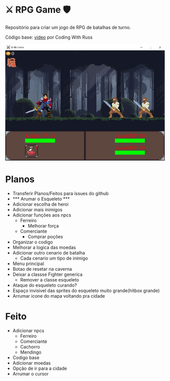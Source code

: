 # ⚔️ RPG Game 🛡️

Repositório para criar um jogo de RPG de batalhas de turno.

Código base: [video](https://www.youtube.com/watch?v=Vlolidaoiak&list=PLjcN1EyupaQnvpv61iriF8Ax9dKra-MhZ) por Coding With Russ

![screenshot](midia/Screenshots/forest.png)


# Planos
- Transferir Planos/Feitos para issues do github
- *** Arumar o Esqueleto ***
- Adicionar escolha de heroi
- Adicionar mais inimigos
- Adicionar funções aos npcs
    - Ferreiro
        - Melhorar força
    - Comerciante
        - Comprar poções
- Organizar o codigo
- Melhorar a logica das moedas
- Adicionar outro cenario de batalha
    - Cada cenario um tipo de inimigo
- Menu principal
- Botao de resetar na caverna
- Deixar a classse Fighter generica
    - Remover a classe esqueleto
- Ataque do esqueleto curando?
- Espaço invisivel das sprites do esqueleto muito grande(hitbox grande)
- Arrumar icone do mapa voltando pra cidade


# Feito
- Adicionar npcs
    - Ferreiro
    - Comerciante
    - Cachorro
    - Mendingo
 - Codigo base
 - Adicionar moedas
 - Opção de ir para a cidade
 - Arrumar o cursor